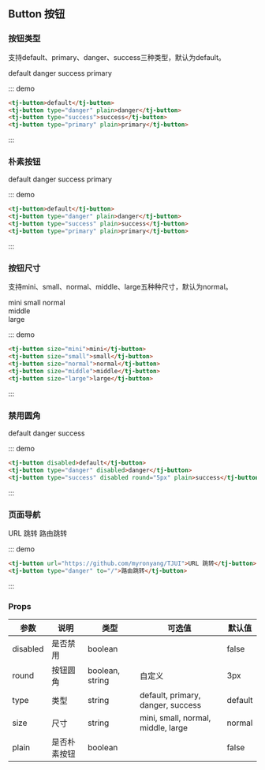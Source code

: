 ## Button 按钮

### 按钮类型
支持default、primary、danger、success三种类型，默认为default。

<div class="demo-block">
  <tj-button class="mr_5">default</tj-button>
  <tj-button type="danger" class="mr_5">danger</tj-button>
  <tj-button type="success" class="mr_5">success</tj-button>
  <tj-button type="primary" class="mr_5">primary</tj-button>
<div>

::: demo
```html
<tj-button>default</tj-button>
<tj-button type="danger" plain>danger</tj-button>
<tj-button type="success">success</tj-button>
<tj-button type="primary" plain>primary</tj-button>
```
:::

### 朴素按钮
<div class="demo-block">
  <tj-button plain>default</tj-button>
  <tj-button class="ml_5" type="danger" plain>danger</tj-button>
  <tj-button class="ml_5" type="success" plain>success</tj-button>
  <tj-button class="ml_5" type="primary" plain>primary</tj-button>
<div>

::: demo
```html
<tj-button>default</tj-button>
<tj-button type="danger" plain>danger</tj-button>
<tj-button type="success" plain>success</tj-button>
<tj-button type="primary" plain>primary</tj-button>
```
:::

### 按钮尺寸

支持mini、small、normal、middle、large五种种尺寸，默认为normal。

<div class="demo-block">
  <div>
    <tj-button size="mini" class="mr_5">mini</tj-button>
    <tj-button size="small" class="mr_5">small</tj-button>
    <tj-button size="normal" class="mr_5">normal</tj-button>
  </div>
  <div class="mt_10 mb_10 text_c">
    <tj-button size="middle" class="mr_5">middle</tj-button>
  </div>
  <tj-button size="large" class="mr_5">large</tj-button>
<div>

::: demo
```html
<tj-button size="mini">mini</tj-button>
<tj-button size="small">small</tj-button>
<tj-button size="normal">normal</tj-button>
<tj-button size="middle">middle</tj-button>
<tj-button size="large">large</tj-button>
```
:::

### 禁用圆角
<div class="demo-block">
  <tj-button class="mr_10" disabled round>default</tj-button>
  <tj-button class="mr_10" type="danger" disabled round="5px">danger</tj-button>
  <tj-button type="success" disabled round="5px" plain>success</tj-button>
<div>

::: demo
```html
<tj-button disabled>default</tj-button>
<tj-button type="danger" disabled>danger</tj-button>
<tj-button type="success" disabled round="5px" plain>success</tj-button>
```
:::

### 页面导航
<div class="demo-block">
  <tj-button class="mr_10" url="https://github.com/myronyang/TJUI">URL 跳转</tj-button>
  <tj-button class="mr_10" type="danger" to="/">路由跳转</tj-button>
<div>

::: demo
```html
<tj-button url="https://github.com/myronyang/TJUI">URL 跳转</tj-button>
<tj-button type="danger" to="/">路由跳转</tj-button>
```
:::

### Props
<div class="demo-block table-wrap">

| 参数      | 说明          | 类型      | 可选值                           | 默认值  |
|---------- |-------------- |---------- |--------------------------------  |-------- |
| disabled | 是否禁用 | boolean |  | false |
| round | 按钮圆角 | boolean, string | 自定义 | 3px |
| type | 类型 | string | default, primary, danger, success| default |
| size | 尺寸 | string | mini, small, normal, middle, large | normal |
| plain | 是否朴素按钮 | boolean | | false |

</div>